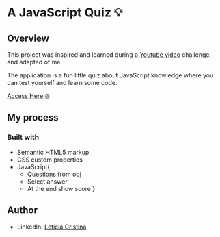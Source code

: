 # A JavaScript Quiz 💡

## Overview

This project was inspired and learned during a [Youtube video](https://www.youtube.com/watch?v=dtKciwk_si4&t=3663s) challenge, and adapted of me.

The application is a fun little quiz about JavaScript knowledge where you can test yourself and learn some code.

[Access Here 🌐](https://leticiacristinaa.github.io/quiz-app/)

## My process

### Built with

- Semantic HTML5 markup
- CSS custom properties
- JavaScript{
  - Questions from obj
  - Select answer
  - At the end show score
}

## Author

- LinkedIn: [Letícia Cristina](https://www.linkedin.com/in/letícia-santos-851b31183/)
